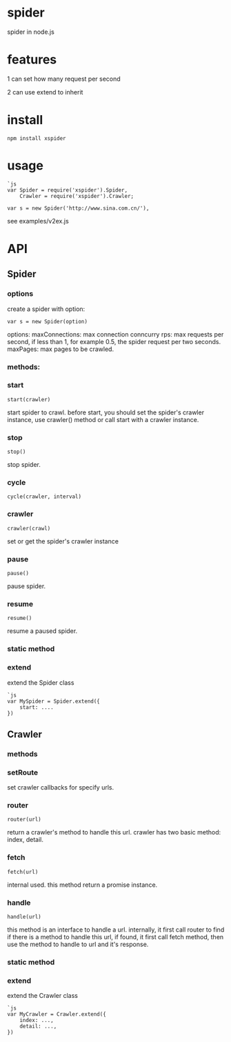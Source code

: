 # spider
spider in node.js

# features

1 can set how many request per second

2 can use extend to inherit

# install

    npm install xspider

# usage

    `js
    var Spider = require('xspider').Spider,
        Crawler = require('xspider').Crawler;

    var s = new Spider('http://www.sina.com.cn/'),

see examples/v2ex.js

# API

## Spider

### options

create a spider with option:

    var s = new Spider(option)

options:
    maxConnections: max connection conncurry
    rps: max requests per second, if less than 1, for example 0.5, the spider request per two seconds.
    maxPages: max pages to be crawled.

### methods:

### start
    start(crawler)

start spider to crawl.
before start, you should set the spider's crawler instance, use crawler() method or call start with a crawler instance.

### stop
    stop()

stop spider.

### cycle
    cycle(crawler, interval)

### crawler
    crawler(crawl)

set or get the spider's crawler instance

### pause
    pause()

pause spider.

### resume
    resume()

resume a paused spider.

### static method

### extend

extend the Spider class

    `js
    var MySpider = Spider.extend({
        start: ....
    })

## Crawler

### methods

### setRoute
set crawler callbacks for specify urls.

### router
    router(url)

return a crawler's method to handle this url.
crawler has two basic method: index, detail.

### fetch
    fetch(url)

internal used. this method return a promise instance.

### handle
    handle(url)

this method is an interface to handle a url.
internally, it first call router to find if there is a method to handle this url, if found, it first call fetch method, then use the method to handle to url and it's response.

### static method

### extend

extend the Crawler class

    `js
    var MyCrawler = Crawler.extend({
        index: ...,
        detail: ...,
    })
